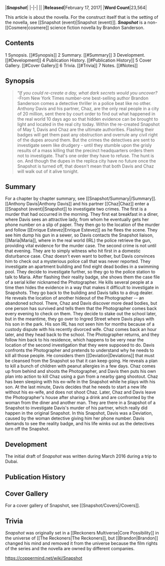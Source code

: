 |***Snapshot***|
|-|-|
||
|**Released**|February 17, 2017|
|**Word Count**|23,564|

This article is about the novella. For the construct itself that is the setting of the novella, see [[Snapshot (event)\|Snapshot (event)]].
***Snapshot*** is a non-[[Cosmere\|cosmere]] science fiction novella by Brandon Sanderson.

## Contents

1 Synopsis. [[#Synopsis]] 
2 Summary. [[#Summary]] 
3 Development. [[#Development]] 
4 Publication History. [[#Publication History]] 
5 Cover Gallery. [[#Cover Gallery]] 
6 Trivia. [[#Trivia]] 
7 Notes. [[#Notes]] 


## Synopsis
>“*If you could re-create a day, what dark secrets would you uncover?*
\-From New York Times number-one best-selling author Brandon Sanderson comes a detective thriller in a police beat like no other.
Anthony Davis and his partner, Chaz, are the only real people in a city of 20 million, sent there by court order to find out what happened in the real world 10 days ago so that hidden evidence can be brought to light and located in the real city today.
Within the re-created Snapshot of May 1, Davis and Chaz are the ultimate authorities. Flashing their badges will get them past any obstruction and overrule any civil right of the dupes around them. But the crimes the detectives are sent to investigate seem like drudgery - until they stumble upon the grisly results of a mass killing that the precinct headquarters orders them not to investigate. That's one order they have to refuse.
The hunt is on. And though the dupes in the replica city have no future once the Snapshot is turned off, that doesn't mean that both Davis and Chaz will walk out of it alive tonight.


## Summary
For a chapter by chapter summary, see [[Snapshot/Summary\|/Summary]].
[[Anthony Davis\|Anthony Davis]] and his partner [[Chaz\|Chaz]] enter a [[Snapshot (event)\|Snapshot]] to investigate two crimes. The first is a murder that had occurred in the morning. They first eat breakfast in a diner, where Davis sees an attractive lady, from whom he eventually gets her phone number on a slip of paper. They then go to the location of the murder and follow [[Enrique Estevez\|Enrique Estevez]] as he flees the scene. They see him dump his gun in a sewer, so Davis contacts the Snapshot liaison, [[Maria\|Maria]], where in the real world (IRL) the police retrieve the gun, providing vital evidence for the murder case.
The second crime is not until that evening. They are to simply witness who hit first in a domestic disturbance case. Chaz doesn't even want to bother, but Davis convinces him to check out a mysterious police call that was never reported. They investigate an apartment building and find eight dead bodies in a swimming pool. They decide to investigate further, so they go to the police station to talk to Maria. After flashing their reality badge, she shows them the case file of a serial killer nicknamed the Photographer. He kills several people at a time then hides the evidence in a way that makes it difficult to investigate in Snapshots.
They go back to the building and Davis talks to a drug dealer. He reveals the location of another hideout of the Photographer -- an abandoned school. There, Chaz and Davis discover more dead bodies, but one person has survived and tells them that the Photographer comes back every evening to check on them. They decide to stake out the school later, but in the meantime, they go over to Ingred Street where Davis plays with his son in the park. His son IRL has not seen him for months because of a custody dispute with his recently divorced wife. Chaz comes back an hour later, and they head back to the school.
The Photographer returns, and they follow him back to his residence, which happens to be very near the location of the second investigation that they were supposed to do. Davis confronts the Photographer and pretends to understand why he needs to kill all those people. He considers them [[Deviation\|Deviations]] that must be cleansed from the Snapshot so that it can keep going. He reveals a plan to kill a bunch of children with peanut allergies in a few days. Chaz comes up from behind and shoots the Photographer, and Davis then puts his own plan into action to kill Chaz using a gun from a nearby gang shootout. Chaz has been sleeping with his ex-wife in the Snapshot while he plays with his son. At the last minute, Davis decides that he needs to start a new life without his ex-wife, and does not shoot Chaz.
Later, Chaz and Davis leave the Photographer's house after sharing a drink and are confronted by the woman from the diner and another man. They are there in a Snapshot of a Snapshot to investigate Davis's murder of his partner, which really did happen in the original Snapshot. In this Snapshot, Davis was a Deviation, caused by the woman detective giving him her phone number. Davis demands to see the reality badge, and his life winks out as the detectives turn off the Snapshot.

## Development
The initial draft of *Snapshot* was written during March 2016 during a trip to Dubai.

## Publication History

## Cover Gallery
For a cover gallery of Snapshot, see [[Snapshot/Covers\|/Covers]].
## Trivia
*Snapshot* was originally set in a [[Reckoners Multiverse\|Core Possibility]] in the universe of [[The Reckoners\|The Reckoners]], but [[Brandon\|Brandon]] changed his mind and removed it from the universe because the film rights of the series and the novella are owned by different companies.



https://coppermind.net/wiki/Snapshot